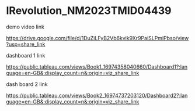 # IRevolution_NM2023TMID04439

demo video link

https://drive.google.com/file/d/1DuZiLFyB2Vb6kvik9Xr9PaiSLPmiPbso/view?usp=share_link

dashboard 1 link

https://public.tableau.com/views/Book1_16974358040660/Dashboard1?:language=en-GB&:display_count=n&:origin=viz_share_link

dash board 2 link

https://public.tableau.com/views/Book2_16974737203120/Dashboard2?:language=en-GB&:display_count=n&:origin=viz_share_link
